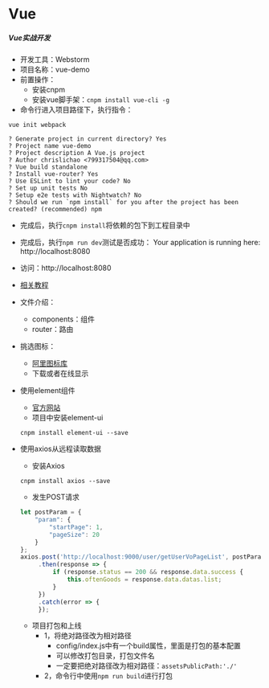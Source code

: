 # Vue

##### Vue实战开发
- 开发工具：Webstorm
- 项目名称：vue-demo
- 前置操作：
  - 安装cnpm
  - 安装vue脚手架：`cnpm install vue-cli -g`
- 命令行进入项目路径下，执行指令：
```
vue init webpack

? Generate project in current directory? Yes
? Project name vue-demo
? Project description A Vue.js project
? Author chrislichao <799317504@qq.com>
? Vue build standalone
? Install vue-router? Yes
? Use ESLint to lint your code? No
? Set up unit tests No
? Setup e2e tests with Nightwatch? No
? Should we run `npm install` for you after the project has been created? (recommended) npm
```

- 完成后，执行`cnpm install`将依赖的包下到工程目录中
- 完成后，执行`npm run dev`测试是否成功：  Your application is running here: http://localhost:8080
- 访问：http://localhost:8080

- [相关教程]()

- 文件介绍：
  - components：组件
  - router：路由
- 挑选图标：
  - [阿里图标库](https://www.iconfont.cn/)
  - 下载或者在线显示
- 使用element组件
  - [官方网站](https://element.eleme.cn/#/zh-CN)
  - 项目中安装element-ui
  ```
  cnpm install element-ui --save
  ```

- 使用axios从远程读取数据
  - 安装Axios
  ```
  cnpm install axios --save
  ```
  
  - 发生POST请求
  ```javascript
  let postParam = {
      "param": {
          "startPage": 1,
          "pageSize": 20
      }
  };
  axios.post('http://localhost:9000/user/getUserVoPageList', postParam)
       .then(response => {
           if (response.status == 200 && response.data.success {
               this.oftenGoods = response.data.datas.list;
           }
       })
       .catch(error => {
       });
  ```
  
  - 项目打包和上线
    - 1，将绝对路径改为相对路径
      - config/index.js中有一个build属性，里面是打包的基本配置
      - 可以修改打包目录，打包文件名
      - 一定要把绝对路径改为相对路径：`assetsPublicPath:'./'`
    - 2，命令行中使用`npm run build`进行打包